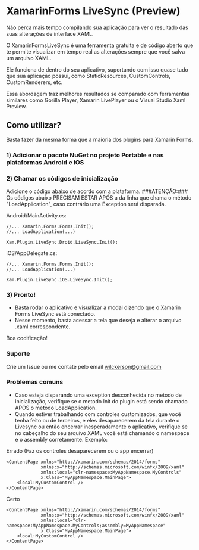 # XamarinForms LiveSync (Preview)

Não perca mais tempo compilando sua aplicação para ver o resultado das suas alterações de interface XAML.

O XamarinFormsLiveSync é uma ferramenta gratuita e de código aberto que te permite visualizar em tempo real as alterações sempre que você salva um arquivo XAML.

Ele funciona de dentro do seu aplicativo, suportando com isso quase tudo que sua aplicação possui, como StaticResources, CustomControls, CustomRenderers, etc.

Essa abordagem traz melhores resultados se comparado com ferramentas similares como Gorilla Player, Xamarin LivePlayer ou o Visual Studio Xaml Preview.

## Como utilizar? ##

Basta fazer da mesma forma que a maioria dos plugins para Xamarin Forms.

### 1) Adicionar o pacote NuGet no projeto Portable e nas plataformas Android e iOS ###

### 2) Chamar os códigos de inicialização ###

Adicione o código abaixo de acordo com a plataforma. 
###ATENÇÂO:### Os códigos abaixo PRECISAM ESTAR APÓS a da linha que chama o método "LoadApplication", caso contrário uma Exception será disparada.

Android/MainActivity.cs:
 
```
//... Xamarin.Forms.Forms.Init();
//... LoadApplication(...)

Xam.Plugin.LiveSync.Droid.LiveSync.Init();
```

iOS/AppDelegate.cs:

```
//... Xamarin.Forms.Forms.Init();
//... LoadApplication(...)

Xam.Plugin.LiveSync.iOS.LiveSync.Init();
```

### 3) Pronto! ###
- Basta rodar o aplicativo e visualizar a modal dizendo que o Xamarin Forms LiveSync está conectado.
- Nesse momento, basta acessar a tela que deseja e alterar o arquivo .xaml correspondente.

Boa codificação!

### Suporte ###
Crie um Issue ou me contate pelo email
[wilckerson@gmail.com](mailto:wilckerson@gmail.com)

### Problemas comuns ###

- Caso esteja disparando uma exception desconhecida no metodo de inicialização, verifique se o metodo Init do plugin está sendo chamado APÓS o metodo LoadApplication.
- Quando estiver trabalhando com controles customizados, que você tenha feito ou de terceiros, e eles desaparecerem da tela durante o Livesync ou então encerrar inesperadamente o aplicativo, verifique se no cabeçalho do seu arquivo XAML você está chamando o namespace e o assembly corretamente. Exemplo:

Errado (Faz os controles desaparecerem ou o app encerrar)
```
<ContentPage xmlns="http://xamarin.com/schemas/2014/forms"
             xmlns:x="http://schemas.microsoft.com/winfx/2009/xaml"
             xmlns:local="clr-namespace:MyAppNamespace.MyControls"              
             x:Class="MyAppNamespace.MainPage">
    <local:MyCustomControl />
</ContentPage>
```

Certo
```
<ContentPage xmlns="http://xamarin.com/schemas/2014/forms"
             xmlns:x="http://schemas.microsoft.com/winfx/2009/xaml"
             xmlns:local="clr-namespace:MyAppNamespace.MyControls;assembly=MyAppNamespace"              
             x:Class="MyAppNamespace.MainPage">
    <local:MyCustomControl />
</ContentPage>
```
